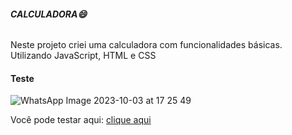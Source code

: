 ###### **CALCULADORA:smile:**

Neste projeto criei uma calculadora com funcionalidades básicas. Utilizando JavaScript, HTML e CSS


#### Teste 

![WhatsApp Image 2023-10-03 at 17 25 49](https://github.com/AlineARosario/calculadora/assets/119356521/eb85e4c8-e911-41bd-84d5-054af20b8db0)

Você pode testar aqui: [clique aqui](https://alinearosario.github.io/calculadora/ "clique aqui")




